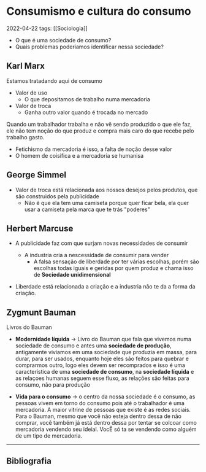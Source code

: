 # Consumismo e cultura do consumo
2022-04-22
tags: [[Sociologia]]

* O que é uma sociedade de consumo?
* Quais problemas poderiamos identificar nessa sociedade?

## Karl Marx

Estamos tratadando aqui de consumo 

* Valor de uso
	* O que depositamos de trabalho numa mercadoria
* Valor de troca
	* Ganha outro valor quando é trocada no mercado

Quando um trabalhador trabalha e não vê sendo produzido o que ele faz, ele não tem noção do que produz e compra mais caro do que recebe pelo trabalho gasto.

* Fetichismo da mercadoria é isso, a falta de noção desse valor
* O homem de coisifica e a mercadoria se humanisa

## George Simmel

* Valor de troca está relacionada aos nossos desejos pelos produtos, que são construidos pela publicidade
	* Não é que ela tem uma camiseta porque quer ficar bela, ela quer usar a camiseta pela marca que te trás "poderes"

## Herbert Marcuse

* A publicidade faz com que surjam novas necessidades de consumir
	* A industria cria a nescessidade de consumir para vender
		*	A falsa sensação de liberdade por ter várias escolhas, porém são escolhas todas iguais e geridas por quem produz e chama isso de **Sociedade unidimensional**

* Liberdade está relacionada a criação e a industria não te da a forma da criação.


## Zygmunt Bauman

Livros do Bauman

* **Modernidade líquida** → Livro do Bauman que fala que vivemos numa sociedade de consumo e antes uma **sociedade de produção**, antigamente viviamos em uma sociedade que produzia em massa, para durar, para ser usados, enquanto hoje eles são feitos para quebrar e comprarmos outro, logo eles devem ser recomprados e isso é uma característica de uma **sociedade de consumo**, na **sociedade líquida** e as relaçoes humanas seguem esse fluxo, as relações são feitas para consumo, não para produção

* **Vida para o consumo** → o centro da nossa sociedade é o consumo, as pessoas vivem em torno do consumo pois até o trabalhador é uma mercadoria. A maior vitrine de pessoas que existe é as redes sociais. Para o Bauman, mesmo que você não esteja dentro dessa de não comprar, você também já está dentro dessa por tentar se colcoar como mercadoria vendendo seu ideial. VocÊ só ta se vendendo como alguém de um tipo de mercadoria. 


-----------------------------------------------
## Bibliografia